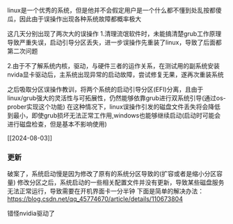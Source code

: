 linux是一个优秀的系统，但是他并不会假定用户是一个什么都不懂到处乱按都傻瓜，因此由于误操作出现各种系统故障都概率极大

这几天分别出现了两次大的误操作
1.清理流氓软件时，未能搞清楚grub工作原理导致严重失误，启动引导分区丢失，进一步误操作先重装了linux，导致了后面都第二次问题

2.由于不了解系统内核，驱动，与硬件三者的运作关系，在测试用的副系统安装nvida显卡驱动后，主系统出现异常的启动故障，尝试修复无果，遂再次重装系统

之后吸取分区误操作教训，将两个系统的启动引导分区(EFI)分离，且由于linux/grub强大的灵活性与可拓展性，仍然能够依靠grub进行双系统引导(通过os-prober实现这个功能)
在这种情况下，linux误操作引发的磁盘文件丢失将会降低到最小，即使grub损坏无法正常工作用,windows也能够继续启动(启动时可能会进行磁盘检查，但是基本不影响使用)



[[2024-08-03]]
### 更新
破案了，系统启动慢是因为修改了原有的系统分区导致的(扩容或者是缩小分区容量)
修改分区之后，系统启动的一些相关配置文件并没有更新，导致某些磁盘服务无法正常运行，导致需要在开机界面卡一分半钟
下面是简单的解决办法：
https://blog.csdn.net/qq_45774670/article/details/110673804

错怪nvidia驱动了